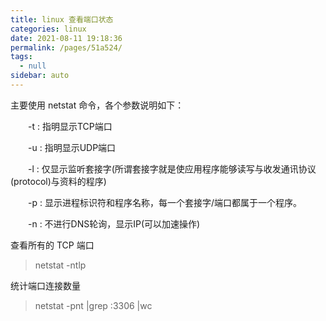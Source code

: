 ```yaml
---
title: linux 查看端口状态
categories: linux
date: 2021-08-11 19:18:36
permalink: /pages/51a524/
tags: 
  - null
sidebar: auto
---
```


主要使用 netstat 命令，各个参数说明如下：

　　-t : 指明显示TCP端口

　　-u : 指明显示UDP端口

　　-l : 仅显示监听套接字(所谓套接字就是使应用程序能够读写与收发通讯协议(protocol)与资料的程序)

　　-p : 显示进程标识符和程序名称，每一个套接字/端口都属于一个程序。

　　-n : 不进行DNS轮询，显示IP(可以加速操作)

查看所有的 TCP 端口

> netstat -ntlp   

统计端口连接数量

> netstat -pnt |grep :3306 |wc